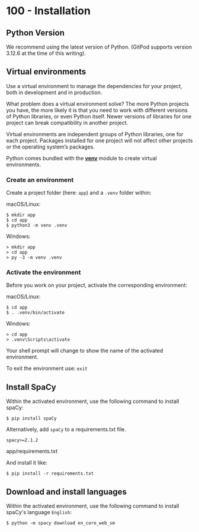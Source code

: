 # 100 - Installation

## Python Version

We recommend using the latest version of Python. (GitPod supports version 3.12.6 at the time of this writing).

## Virtual environments

Use a virtual environment to manage the dependencies for your project, both in development and in production.

What problem does a virtual environment solve? The more Python projects you have, the more likely it is that you need to work with different versions of Python libraries, or even Python itself. Newer versions of libraries for one project can break compatibility in another project.

Virtual environments are independent groups of Python libraries, one for each project. Packages installed for one project will not affect other projects or the operating system’s packages.

Python comes bundled with the **[venv](https://docs.python.org/3/library/venv.html#module-venv)** module to create virtual environments.

### Create an environment

Create a project folder (here: ```app```) and a ```.venv``` folder within:

macOS/Linux:

```
$ mkdir app
$ cd app
$ python3 -m venv .venv
```

Windows:

```
> mkdir app
> cd app
> py -3 -m venv .venv
```

### Activate the environment

Before you work on your project, activate the corresponding environment:

macOS/Linux:

```
$ cd app
$ . .venv/bin/activate
```

Windows:

```
> cd app
> .venv\Scripts\activate
```

Your shell prompt will change to show the name of the activated environment.

To exit the environment use: ```exit```

## Install SpaCy

Within the activated environment, use the following command to install spaCy:

```
$ pip install spaCy
```

Alternatively, add ```spaCy``` to a requirements.txt file.

```
spacy>=2.1.2
```
app/requirements.txt

And install it like:

```
$ pip install -r requirements.txt
```

## Download and install languages

Within the activated environment, use the following command to install spaCy's language ```English```:

```
$ python -m spacy download en_core_web_sm
```